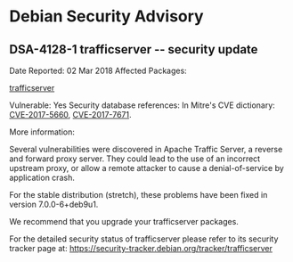 
Debian Security Advisory
========================


DSA-4128-1 trafficserver -- security update
-------------------------------------------



Date Reported:
02 Mar 2018
Affected Packages:

[trafficserver](https://packages.debian.org/src:trafficserver)

Vulnerable:
Yes
Security database references:
In Mitre's CVE dictionary: [CVE-2017-5660](https://security-tracker.debian.org/tracker/CVE-2017-5660), [CVE-2017-7671](https://security-tracker.debian.org/tracker/CVE-2017-7671).  

More information:

Several vulnerabilities were discovered in Apache Traffic Server, a
reverse and forward proxy server. They could lead to the use of an
incorrect upstream proxy, or allow a remote attacker to cause a
denial-of-service by application crash.


For the stable distribution (stretch), these problems have been fixed in
version 7.0.0-6+deb9u1.


We recommend that you upgrade your trafficserver packages.


For the detailed security status of trafficserver please refer to
its security tracker page at:
<https://security-tracker.debian.org/tracker/trafficserver>





